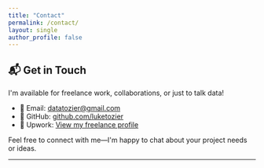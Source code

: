 ```yaml
---
title: "Contact"
permalink: /contact/
layout: single
author_profile: false
---
```


## 📬 Get in Touch

I'm available for freelance work, collaborations, or just to talk data!

- 📧 Email: [datatozier@gmail.com](mailto:datatozier@gmail.com)
- 🐙 GitHub: [github.com/luketozier](https://github.com/luketozier)
- 💼 Upwork: [View my freelance profile](https://www.upwork.com/freelancers/~0163095afc57853853)

Feel free to connect with me—I'm happy to chat about your project needs or ideas.

---
